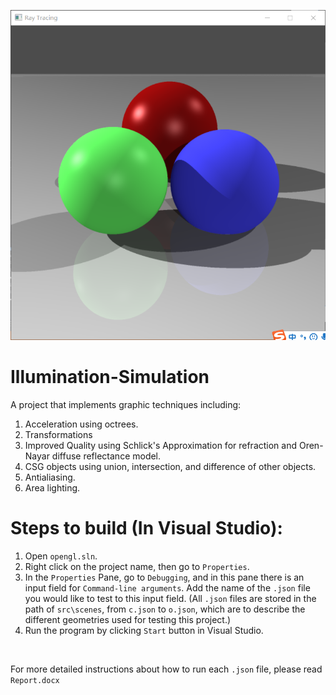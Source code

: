 ![GitHub Logo](https://github.com/powerseed/Illumination-Simulation/blob/master/Feature5_antialiasing_d.json.png)


# Illumination-Simulation
A project that implements graphic techniques including:
1. Acceleration using octrees.
2. Transformations
3. Improved Quality using Schlick's Approximation for refraction and Oren-Nayar diffuse reflectance model.
4. CSG objects using union, intersection, and difference of other objects.
5. Antialiasing.
6. Area lighting.

# Steps to build (In Visual Studio):
1. Open ```opengl.sln```. 
2. Right click on the project name, then go to ```Properties```. 
3. In the ```Properties``` Pane, go to ```Debugging```, and in this pane there is an input field for ```Command-line arguments```. Add the name of the ```.json``` file you would like to test to this input field. (All ```.json``` files are stored in the path of ```src\scenes```, from ```c.json``` to ```o.json```, which are to describe the different geometries used for testing this project.)
4. Run the program by clicking ```Start``` button in Visual Studio.
<br>

For more detailed instructions about how to run each ```.json``` file, please read ```Report.docx```
